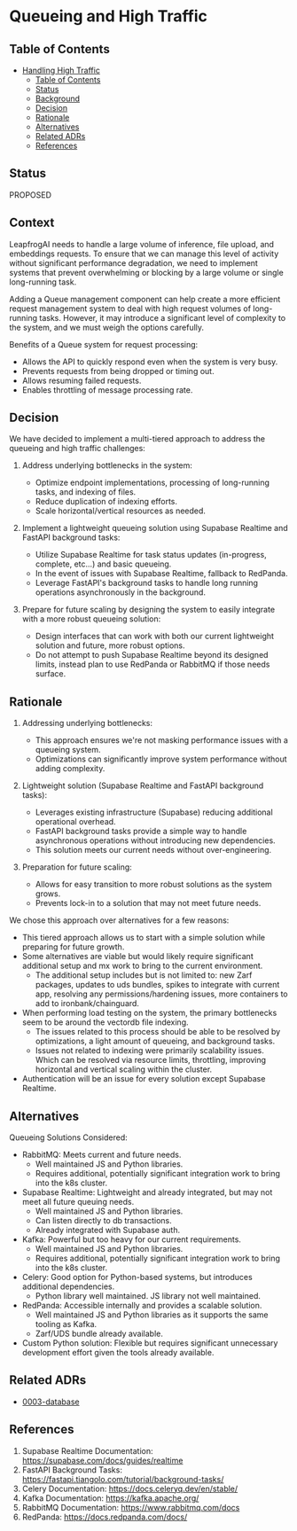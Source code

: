 # Queueing and High Traffic

## Table of Contents

- [Handling High Traffic](#Queueing-and-High-Traffic)
  - [Table of Contents](#table-of-contents)
  - [Status](#status)
  - [Background](#background)
  - [Decision](#decision)
  - [Rationale](#rationale)
  - [Alternatives](#alternatives)
  - [Related ADRs](#related-adrs)
  - [References](#references)

## Status

PROPOSED

## Context

LeapfrogAI needs to handle a large volume of inference, file upload, and embeddings requests. To ensure that we can manage this level of activity without significant performance degradation, we need to implement systems that prevent overwhelming or blocking by a large volume or single long-running task.

Adding a Queue management component can help create a more efficient request management system to deal with high request volumes of long-running tasks. However, it may introduce a significant level of complexity to the system, and we must weigh the options carefully.

Benefits of a Queue system for request processing:
- Allows the API to quickly respond even when the system is very busy.
- Prevents requests from being dropped or timing out.
- Allows resuming failed requests.
- Enables throttling of message processing rate.

## Decision

We have decided to implement a multi-tiered approach to address the queueing and high traffic challenges:

1. Address underlying bottlenecks in the system:
   - Optimize endpoint implementations, processing of long-running tasks, and indexing of files.
   - Reduce duplication of indexing efforts.
   - Scale horizontal/vertical resources as needed.

2. Implement a lightweight queueing solution using Supabase Realtime and FastAPI background tasks:
   - Utilize Supabase Realtime for task status updates (in-progress, complete, etc...) and basic queueing.
    - In the event of issues with Supabase Realtime, fallback to RedPanda.
   - Leverage FastAPI's background tasks to handle long running operations asynchronously in the background.

3. Prepare for future scaling by designing the system to easily integrate with a more robust queueing solution:
   - Design interfaces that can work with both our current lightweight solution and future, more robust options.
   - Do not attempt to push Supabase Realtime beyond its designed limits, instead plan to use RedPanda or RabbitMQ if those needs surface.

## Rationale
1. Addressing underlying bottlenecks:
   - This approach ensures we're not masking performance issues with a queueing system.
   - Optimizations can significantly improve system performance without adding complexity.

2. Lightweight solution (Supabase Realtime and FastAPI background tasks):
   - Leverages existing infrastructure (Supabase) reducing additional operational overhead.
   - FastAPI background tasks provide a simple way to handle asynchronous operations without introducing new dependencies.
   - This solution meets our current needs without over-engineering.

3. Preparation for future scaling:
   - Allows for easy transition to more robust solutions as the system grows.
   - Prevents lock-in to a solution that may not meet future needs.

We chose this approach over alternatives for a few reasons:
- This tiered approach allows us to start with a simple solution while preparing for future growth.
- Some alternatives are viable but would likely require significant additional setup and mx work to bring to the current environment.
  - The additional setup includes but is not limited to: new Zarf packages, updates to uds bundles, spikes to integrate with current app, resolving any permissions/hardening issues, more containers to add to ironbank/chainguard.
- When performing load testing on the system, the primary bottlenecks seem to be around the vectordb file indexing.
  - The issues related to this process should be able to be resolved by optimizations, a light amount of queueing, and background tasks.
  - Issues not related to indexing were primarily scalability issues. Which can be resolved via resource limits, throttling, improving horizontal and vertical scaling within the cluster.
- Authentication will be an issue for every solution except Supabase Realtime.

## Alternatives
Queueing Solutions Considered:
* RabbitMQ: Meets current and future needs.
  * Well maintained JS and Python libraries.
  * Requires additional, potentially significant integration work to bring into the k8s cluster.
* Supabase Realtime: Lightweight and already integrated, but may not meet all future queuing needs.
  * Well maintained JS and Python libraries.
  * Can listen directly to db transactions.
  * Already integrated with Supabase auth.
* Kafka: Powerful but too heavy for our current requirements.
  * Well maintained JS and Python libraries.
  * Requires additional, potentially significant integration work to bring into the k8s cluster.
* Celery: Good option for Python-based systems, but introduces additional dependencies.
  * Python library well maintained. JS library not well maintained.
* RedPanda: Accessible internally and provides a scalable solution.
  * Well maintained JS and Python libraries as it supports the same tooling as Kafka.
  * Zarf/UDS bundle already available.
* Custom Python solution: Flexible but requires significant unnecessary development effort given the tools already available.

## Related ADRs
* [0003-database](0003-database.md)

## References
1. Supabase Realtime Documentation: https://supabase.com/docs/guides/realtime
2. FastAPI Background Tasks: https://fastapi.tiangolo.com/tutorial/background-tasks/
3. Celery Documentation: https://docs.celeryq.dev/en/stable/
4. Kafka Documentation: https://kafka.apache.org/
5. RabbitMQ Documentation: https://www.rabbitmq.com/docs
6. RedPanda: https://docs.redpanda.com/docs/
